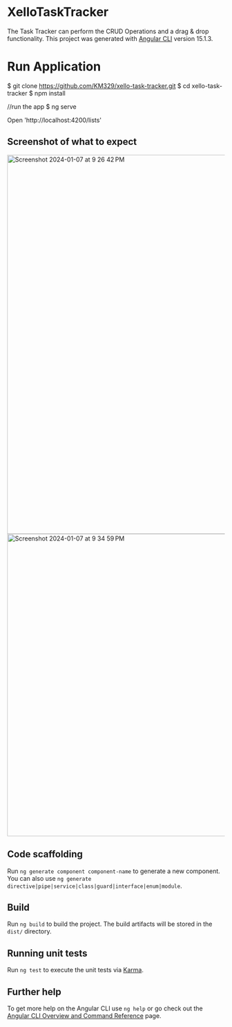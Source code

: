 # XelloTaskTracker

The Task Tracker can perform the CRUD Operations and a drag & drop functionality.
This project was generated with [Angular CLI](https://github.com/angular/angular-cli) version 15.1.3.

# Run Application

$ git clone https://github.com/KM329/xello-task-tracker.git
$ cd xello-task-tracker
$ npm install

//run the app
$ ng serve 

Open 'http://localhost:4200/lists'

## Screenshot of what to expect

<img width="875" alt="Screenshot 2024-01-07 at 9 26 42 PM" src="https://github.com/KM329/xello-task-tracker/assets/33872933/138625db-bb24-4854-a297-e3283d534431">
<img width="698" alt="Screenshot 2024-01-07 at 9 34 59 PM" src="https://github.com/KM329/xello-task-tracker/assets/33872933/2eb1ac6b-82b1-44a1-b3fb-6b9135d94305">


## Code scaffolding

Run `ng generate component component-name` to generate a new component. You can also use `ng generate directive|pipe|service|class|guard|interface|enum|module`.

## Build

Run `ng build` to build the project. The build artifacts will be stored in the `dist/` directory.

## Running unit tests

Run `ng test` to execute the unit tests via [Karma](https://karma-runner.github.io).

## Further help

To get more help on the Angular CLI use `ng help` or go check out the [Angular CLI Overview and Command Reference](https://angular.io/cli) page.
